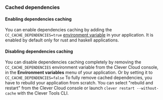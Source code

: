 ### Cached dependencies

#### Enabling dependencies caching

You can enable dependencies caching by adding the `CC_CACHE_DEPENDENCIES=true` [environment variable](#setting-up-environment-variables-on-clever-cloud) in your application. It is enabled by default only for rust and haskell applications.

#### Disabling dependencies caching

You can disable dependencies caching completely by removing the `CC_CACHE_DEPENDENCIES` environment variable from the Clever Cloud console, in the **Environment variables** menu of your application. Or by setting it to `CC_CACHE_DEPENDENCIES=false`
To fully remove cached dependencies, you have to rebuild your application from scratch. You can select "rebuild and restart" from the Clever Cloud console or launch `clever restart --without-cache` with the Clever Tools CLI.
